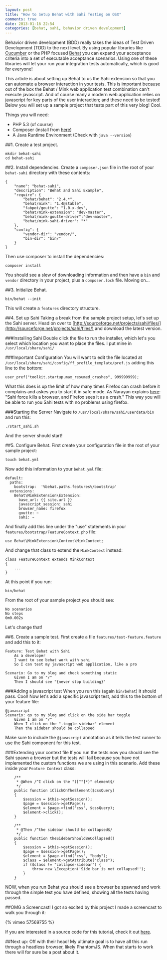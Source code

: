```yaml
---
layout: post
title: "How to Setup Behat with Sahi Testing on OSX"
comments: true
date: 2013-01-16 22:54
categories: [behat, sahi, behavior driven development]
---
```

Behavior driven development (BDD) really takes the ideas of Test Driven Development (TDD) to the next level. By using popular libraries like [Cucumber](http://cukes.info/) or the PHP focused [Behat](http://behat.org/) you can expand your acceptance criteria into a set of executable acceptance scenarios. Using one of these libraries will let your run your integration tests automatically, which is good for everyone!

This article is about setting up Behat to us the Sahi extension so that you can automate a browser interaction in your tests. This is important because out of the box the Behat / Mink web application test combination can't execute javascript. And of course many a modern web application relies on javascript for key parts of the user interaction; and these need to be tested! Below you will set up a sample project that tests part of this very blog! Cool.

Things you will need:

- PHP 5.3 (of course)
- Composer (install from [here](http://getcomposer.org/doc/00-intro.md))
- A Java Runtime Environment (Check with `java --version`)

##1. Create a test project.

    mkdir behat-sahi
    cd behat-sahi

##2. Install dependencies.
Create a `composer.json` file in the root of your `behat-sahi` directory with these contents:

    {
        "name": "behat-sahi",
        "description": "Behat and Sahi Example",
        "require": {
            "behat/behat": "2.4.*",
            "behat/mink": "1.4@stable",
            "fabpot/goutte": "1.0.x-dev",
            "behat/mink-extension": "dev-master",
            "behat/mink-goutte-driver":"dev-master",
            "behat/mink-sahi-driver": "*"
        },
        "config": {
            "vendor-dir": "vendor/",
            "bin-dir": "bin/"
        }
    }

Then use composer to install the dependencies:

    composer install

You should see a slew of downloading information and then have a `bin` and `vendor` directory in your project, plus a `composer.lock` file. Moving on...

##3. Initialize Behat.

    bin/behat --init

This will create a `features` directory structure.

##4. Set up Sahi
Taking a break from the sample project setup, let's set up the Sahi server. Head on over to [http://sourceforge.net/projects/sahi/files/](http://sourceforge.net/projects/sahi/files/) and download the latest version.

###Installing Sahi
Double click the file to run the installer, which let's you select which location you want to place the files. I put mine in `/usr/local/share/sahi/`

###Important Configuration
You will want to edit the file located at `/usr/local/share/sahi/config/ff_profile_template/pref.js` adding this line to the bottom:

    user_pref("toolkit.startup.max_resumed_crashes", 999999999);

What this does is up the limit of how many times Firefox can crash before it complains and askes you to start it in safe mode. As Narayan explains [here](http://sahi.co.in/forums/discussion/3967/cant-run-multiple-tests-in-firefox-version-13/p1): "Sahi force kills a browser, and Firefox sees it as a crash." This way you will be able to run you Sahi tests with no problems using firefox.

###Starting the Server
Navigate to `/usr/local/share/sahi/userdata/bin` and run this:

    ./start_sahi.sh

And the server should start!

##5. Configure Behat.
First create your configuration file in the root of your sample project:

    touch behat.yml

Now add this information to your `behat.yml` file:

    default:
      paths:
        bootstrap:  '%behat.paths.features%/bootstrap'
      extensions:
        Behat\MinkExtension\Extension:
          base_url: {{ site.url }}
          javascript_session: sahi
          browser_name: firefox
          goutte: ~
          sahi: ~

And finally add this line under the "use" statements in your `features/bootstrap/FeatureContext.php` file:

    use Behat\MinkExtension\Context\MinkContext;

And change that class to extend the `MinkContext` instead:

    class FeatureContext extends MinkContext
    {
        ...
    }

At this point if you run:

    bin/behat

From the root of your sample project you should see:

    No scenarios
    No steps
    0m0.002s

Let's change that!

##6. Create a sample test.
First create a file `features/test-feature.feature` and add this to it:

    Feature: Test Behat with Sahi
        As a developer
        I want to see behat work with sahi
        So I can test my javascript web application, like a pro

    Scenario: Go to my blog and check something static
        Given I am on "/"
        Then I should see "{never stop building}"

###Adding a javascript test
When you run this (again `bin/behat`) it should pass. Cool! Now let's add a specific javascript test, add this to the bottom of your feature file:

    @javascript
    Scenario: go to my blog and click on the side bar toggle
        Given I am on "/"
        When I click on the ".toggle-sidebar" element
        Then the sidebar should be collapsed

Make sure to include the `@javascript` annotation as it tells the test runner to use the Sahi component for this test.

###Extending your context file
If you run the tests now you should see the Sahi spawn a browser but the tests will fail because you have not implemented the custom functions we are using in this scenario. Add these inside your `Feature Context` class:

        /**
         * @When /^I click on the "([^"]*)" element$/
         */
        public function iClickOnTheElement($cssQuery)
        {
            $session = $this->getSession();
            $page = $session->getPage();
            $element = $page->find('css', $cssQuery);
            $element->click();
        }

        /**
         * @Then /^the sidebar should be collapsed$/
         */
        public function theSidebarShouldBeCollapsed()
        {
            $session = $this->getSession();
            $page = $session->getPage();
            $element = $page->find('css', "body");
            $class = $element->getAttribute("class");
            if ($class != "collapse-sidebar") {
                throw new \Exception('Side bar is not collapsed!');
            }
        }

NOW, when you run Behat you should see a browser be spawned and work through the simple test you have defined, showing all the tests having passed.

##OMG a Screencast!
I got so excited by this project I made a screencast to walk you through it:

{% vimeo 57569755 %}

If you are interested in a source code for this tutorial, check it out [here](https://github.com/jasonrobertfox/blog-behat-sahi).

##Next up: Off with their head!
My ultimate goal is to have all this run through a headless browser, likely PhantomJS. When that starts to work there will for sure be a post about it.



